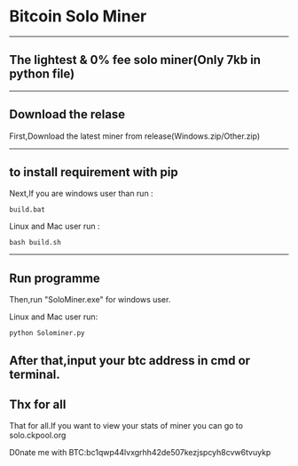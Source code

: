 # Bitcoin Solo Miner
---
The lightest & 0% fee solo miner(Only 7kb in python file)
---
---
Download the relase
---

First,Download the latest miner from release(Windows.zip/Other.zip)

---
to install requirement with pip
---
Next,If you are windows user than run :
```
build.bat
```
Linux and Mac user run :
```
bash build.sh
```
---
Run programme
---
Then,run "SoloMiner.exe" for windows user.

Linux and Mac user run:
```
python Solominer.py
```
After that,input your btc address in cmd or terminal.
---
Thx for all
---
That for all.If you want to view your stats of miner you can go to solo.ckpool.org

D0nate me with BTC:bc1qwp44lvxgrhh42de507kezjspcyh8cvw6tvuykp
